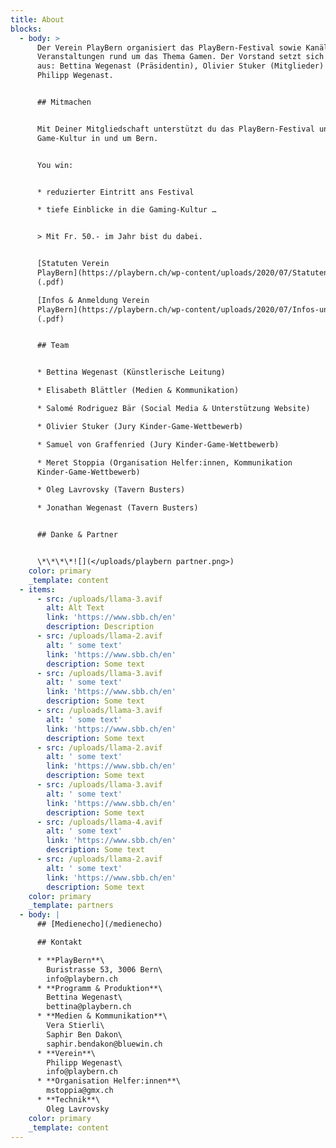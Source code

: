 ```yaml
---
title: About
blocks:
  - body: >
      Der Verein PlayBern organisiert das PlayBern-Festival sowie Kanäle und
      Veranstaltungen rund um das Thema Gamen. Der Vorstand setzt sich zusammen
      aus: Bettina Wegenast (Präsidentin), Olivier Stuker (Mitglieder) und
      Philipp Wegenast.


      ## Mitmachen


      Mit Deiner Mitgliedschaft unterstützt du das PlayBern-Festival und die
      Game-Kultur in und um Bern.


      You win:


      * reduzierter Eintritt ans Festival

      * tiefe Einblicke in die Gaming-Kultur …


      > Mit Fr. 50.- im Jahr bist du dabei.


      [Statuten Verein
      PlayBern](https://playbern.ch/wp-content/uploads/2020/07/Statuten-Verein-PlayBern.pdf)
      (.pdf)

      [Infos & Anmeldung Verein
      PlayBern](https://playbern.ch/wp-content/uploads/2020/07/Infos-und-Anmeldung-Verein-PlayBern.pdf)
      (.pdf)


      ## Team


      * Bettina Wegenast (Künstlerische Leitung)

      * Elisabeth Blättler (Medien & Kommunikation)

      * Salomé Rodriguez Bär (Social Media & Unterstützung Website)

      * Olivier Stuker (Jury Kinder-Game-Wettbewerb)

      * Samuel von Graffenried (Jury Kinder-Game-Wettbewerb)

      * Meret Stoppia (Organisation Helfer:innen, Kommunikation
      Kinder-Game-Wettbewerb)

      * Oleg Lavrovsky (Tavern Busters)

      * Jonathan Wegenast (Tavern Busters)


      ## Danke & Partner


      \*\*\*\*![](</uploads/playbern partner.png>)
    color: primary
    _template: content
  - items:
      - src: /uploads/llama-3.avif
        alt: Alt Text
        link: 'https://www.sbb.ch/en'
        description: Description
      - src: /uploads/llama-2.avif
        alt: ' some text'
        link: 'https://www.sbb.ch/en'
        description: Some text
      - src: /uploads/llama-3.avif
        alt: ' some text'
        link: 'https://www.sbb.ch/en'
        description: Some text
      - src: /uploads/llama-3.avif
        alt: ' some text'
        link: 'https://www.sbb.ch/en'
        description: Some text
      - src: /uploads/llama-2.avif
        alt: ' some text'
        link: 'https://www.sbb.ch/en'
        description: Some text
      - src: /uploads/llama-3.avif
        alt: ' some text'
        link: 'https://www.sbb.ch/en'
        description: Some text
      - src: /uploads/llama-4.avif
        alt: ' some text'
        link: 'https://www.sbb.ch/en'
        description: Some text
      - src: /uploads/llama-2.avif
        alt: ' some text'
        link: 'https://www.sbb.ch/en'
        description: Some text
    color: primary
    _template: partners
  - body: |
      ## [Medienecho](/medienecho)

      ## Kontakt

      * **PlayBern**\
        Buristrasse 53, 3006 Bern\
        info@playbern.ch
      * **Programm & Produktion**\
        Bettina Wegenast\
        bettina@playbern.ch
      * **Medien & Kommunikation**\
        Vera Stierli\
        Saphir Ben Dakon\
        saphir.bendakon@bluewin.ch
      * **Verein**\
        Philipp Wegenast\
        info@playbern.ch
      * **Organisation Helfer:innen**\
        mstoppia@gmx.ch
      * **Technik**\
        Oleg Lavrovsky
    color: primary
    _template: content
---
```

































